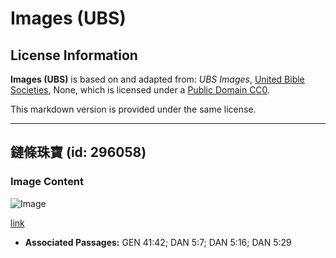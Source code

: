 # Images (UBS)

## License Information

**Images (UBS)** is based on and adapted from: _UBS Images_, [United Bible Societies](https://unitedbiblesocieties.org/), None, which is licensed under a [Public Domain CC0](https://creativecommons.org/public-domain/cc0/).

This markdown version is provided under the same license.



--------------------------------

## 鏈條珠寶 (id: 296058)

### Image Content

![Image](https://cdn.aquifer.bible/aquifer-content/resources/Media/WEB-0269_chain_jewelry.jpg)

[link](https://cdn.aquifer.bible/aquifer-content/resources/Media/WEB-0269_chain_jewelry.jpg)

* **Associated Passages:** GEN 41:42; DAN 5:7; DAN 5:16; DAN 5:29

